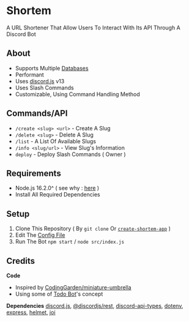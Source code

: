 # Shortem
A URL Shortener That Allow Users To Interact With Its API Through A Discord Bot

## About
- Supports Multiple [Databases](./example/database.js)
- Performant
- Uses [discord.js](https://github.com/discordjs/discord.js) v13
- Uses Slash Commands
- Customizable, Using Command Handling Method

## Commands/API
- `/create <slug> <url>` - Create A Slug 
- `/delete <slug>` - Delete A Slug
- `/list` - A List Of Available Slugs
- `/info <slug/url>` - View Slug's Information
- `deploy` - Deploy Slash Commands ( Owner )

## Requirements
- Node.js 16.2.0^ ( see why : [here](https://github.com/BotStudios/shortem/wiki/node.js-16.2.0%5E-is-required,-why-%3F) )
- Install All Required Dependencies

## Setup 
1. Clone This Repository ( By `git clone` Or [`create-shortem-app`](https://npmjs.com/create-shortem-app) )
2. Edit The [Config File](./config.json)
3. Run The Bot `npm start` / `node src/index.js`

## Credits
**Code**
- Inspired by [CodingGarden/miniature-umbrella](https://github.com/CodingGarden/miniature-umbrella)
- Using some of [Todo Bot](https://discord.com/oauth2/authorize?client_id=824842524441968640&scope=bot&permissions=523328)'s concept

**Dependencies**
[discord.js](https://npmjs.com/discord.js), [@discordjs/rest](https://npmjs.com/@discordjs/rest), [discord-api-types](https://npmjs.com/discord-api-types), [dotenv](https://npmjs.com/dotenv), [express](https://npmjs.com/express), [helmet](https://npmjs.com/helmet), [joi](https://npmjs.com/joi)
